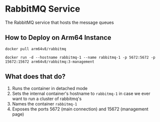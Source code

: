 # RabbitMQ Service

The RabbitMQ service that hosts the message queues


## How to Deploy on Arm64 Instance
```
docker pull arm64v8/rabbitmq

docker run -d --hostname rabbitmq-1 --name rabbitmq-1 -p 5672:5672 -p 15672:15672 arm64v8/rabbitmq:3-management
```

## What does that do?
1. Runs the container in detached mode
2. Sets the internal container's hostname to `rabbitmq-1` in case we ever want to run a cluster of rabbitmq's
3. Names the container `rabbitmq-1`
4. Exposes the ports 5672 (main connection) and 15672 (management page)
